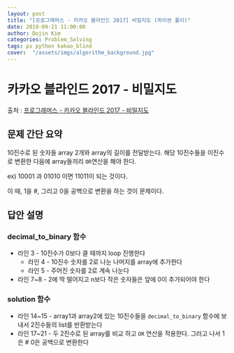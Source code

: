 ```yaml
---
layout: post
title: "[프로그래머스 - 카카오 블라인드 2017] 비밀지도 (파이썬 풀이)"
date: 2019-09-21 11:00:00
author: Dojin Kim
categories: Problem_Solving
tags: ps python kakao_blind
cover:  "/assets/imgs/algorithm_background.jpg"
---
```

# 카카오 블라인드 2017 - 비밀지도

출처 : [프로그래머스 - 카카오 블라인드 2017 - 비밀지도](https://programmers.co.kr/learn/courses/30/lessons/17681)

## 문제 간단 요약
10진수로 된 숫자들 array 2개와 array의 길이를 전달받는다. 해당 10진수들을 이진수로 변환한 다음에 array들끼리 `OR`연산을 해야 한다. <br/>

ex) 10001 과 01010 이면 11011이 되는 것이다. <br/>

이 때, 1을 #, 그리고 0을 공백으로 변환을 하는 것이 문제이다.


## 답안 설명
### decimal_to_binary 함수
- 라인 3 - 10진수가 0보다 클 때까지 loop 진행한다
    - 라인 4 - 10진수 숫자를 2로 나눈 나머지를 array에 추가한다
    - 라인 5 - 주어진 숫자를 2로 계속 나눈다
- 라인 7~8 - 2에 딱 떨어지고 n보다 작은 숫자들은 앞에 0이 추가되어야 한다

### solution 함수
- 라인 14~15 - array1과 array2에 있는 10진수들을 `decimal_to_binary` 함수에 보내서 2진수들의 list를 반환받는다 
- 라인 17~21 - 두 2진수로 된 array를 비교 하고 `OR` 연산을 적용한다. 그러고 나서 1은 # 0은 공백으로 변환한다


<script src="https://gist.github.com/dojinkimm/86503a90ca71c56d516408c4225504a0.js"></script>